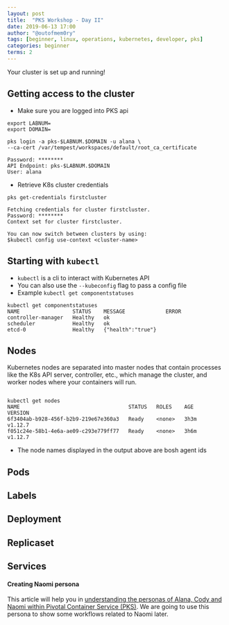 ```yaml
---
layout: post
title:  "PKS Workshop - Day II"
date: 2019-06-13 17:00
author: "@outofmem0ry"
tags: [beginner, linux, operations, kubernetes, developer, pks]
categories: beginner
terms: 2
---
```


Your cluster is set up and running!

## Getting access to the cluster

- Make sure you are logged into PKS api

```shell
export LABNUM=
export DOMAIN=

pks login -a pks-$LABNUM.$DOMAIN -u alana \
--ca-cert /var/tempest/workspaces/default/root_ca_certificate

Password: ********
API Endpoint: pks-$LABNUM.$DOMAIN
User: alana
```

- Retrieve K8s cluster credentials

```shell
pks get-credentials firstcluster

Fetching credentials for cluster firstcluster.
Password: ********
Context set for cluster firstcluster.

You can now switch between clusters by using:
$kubectl config use-context <cluster-name>
```

## Starting with `kubectl`

- `kubectl` is a cli to interact with Kubernetes API 
- You can also use the `--kubeconfig` flag to pass a config file
- Example `kubectl get componentstatuses`

```shell
kubectl get componentstatuses
NAME                 STATUS    MESSAGE             ERROR
controller-manager   Healthy   ok
scheduler            Healthy   ok
etcd-0               Healthy   {"health":"true"}
```

## Nodes

Kubernetes nodes are separated into master nodes that contain processes like the K8s API server, controller, etc., which manage the cluster, and worker nodes where your containers will run.

```shell

kubectl get nodes
NAME                                   STATUS   ROLES    AGE    VERSION
6f3404ab-b928-456f-b2b9-219e67e360a3   Ready    <none>   3h3m   v1.12.7
f051c24e-58b1-4e6a-ae09-c293e779ff77   Ready    <none>   3h6m   v1.12.7
```

- The node names displayed in the output above are bosh agent ids

## Pods

## Labels

## Deployment

## Replicaset

## Services


#### Creating Naomi persona

This article will help you in [understanding the personas of Alana, Cody and Naomi within Pivotal Container Service (PKS)](https://community.pivotal.io/s/article/understanding-the-personas-of-alana-cody-and-naomi-within-pivotal-container-service-pks). We are going to use this persona to show some workflows related to Naomi later.

